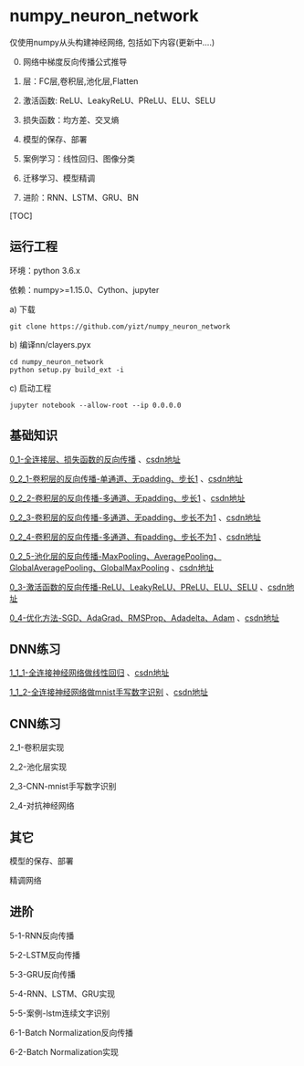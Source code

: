 # numpy_neuron_network
仅使用numpy从头构建神经网络, 包括如下内容(更新中....)

0. 网络中梯度反向传播公式推导


1. 层：FC层,卷积层,池化层,Flatten
2. 激活函数: ReLU、LeakyReLU、PReLU、ELU、SELU
3. 损失函数：均方差、交叉熵
4. 模型的保存、部署
5. 案例学习：线性回归、图像分类
6. 迁移学习、模型精调
7. 进阶：RNN、LSTM、GRU、BN

[TOC]

## 运行工程

环境：python 3.6.x

依赖：numpy>=1.15.0、Cython、jupyter

a) 下载

```shell
git clone https://github.com/yizt/numpy_neuron_network
```



b) 编译nn/clayers.pyx

```shell
cd numpy_neuron_network
python setup.py build_ext -i
```

c) 启动工程

```shell
jupyter notebook --allow-root --ip 0.0.0.0
```





## 基础知识

[0_1-全连接层、损失函数的反向传播](0_1-全连接层、损失函数的反向传播.md) 、[csdn地址](https://blog.csdn.net/csuyzt/article/details/81839388)

[0_2_1-卷积层的反向传播-单通道、无padding、步长1](0_2_1-卷积层的反向传播-单通道、无padding、步长1.md) 、[csdn地址](https://blog.csdn.net/csuyzt/article/details/81952377)

[0_2_2-卷积层的反向传播-多通道、无padding、步长1](0_2_2-卷积层的反向传播-多通道、无padding、步长1.md) 、[csdn地址](https://blog.csdn.net/csuyzt/article/details/82026408)

[0_2_3-卷积层的反向传播-多通道、无padding、步长不为1](0_2_3-卷积层的反向传播-多通道、无padding、步长不为1.md) 、[csdn地址](https://blog.csdn.net/csuyzt/article/details/82120173)

[0_2_4-卷积层的反向传播-多通道、有padding、步长不为1](0_2_4-卷积层的反向传播-多通道、有padding、步长不为1.md) 、[csdn地址](https://blog.csdn.net/csuyzt/article/details/82632918)

[0_2_5-池化层的反向传播-MaxPooling、AveragePooling、GlobalAveragePooling、GlobalMaxPooling](0_2_5-池化层的反向传播-MaxPooling、AveragePooling、GlobalAveragePooling.md) 、[csdn地址](https://blog.csdn.net/csuyzt/article/details/82633051)

[0_3-激活函数的反向传播-ReLU、LeakyReLU、PReLU、ELU、SELU](0_3-激活函数的反向传播-ReLU、LeakyReLU、PReLU、ELU、SELU.md) 、[csdn地址](https://blog.csdn.net/csuyzt/article/details/82320589)

[0_4-优化方法-SGD、AdaGrad、RMSProp、Adadelta、Adam](0_4-优化方法-SGD、AdaGrad、RMSProp、Adadelta、Adam.md) 、[csdn地址](https://blog.csdn.net/csuyzt/article/details/82633173)





## DNN练习

[1_1_1-全连接神经网络做线性回归](1_1_1-全连接神经网络做线性回归.md) 、[csdn地址](https://blog.csdn.net/csuyzt/article/details/81841817)

[1_1_2-全连接神经网络做mnist手写数字识别](1_1_2-全连接神经网络做mnist手写数字识别.md) 、[csdn地址](https://blog.csdn.net/csuyzt/article/details/82320663)



## CNN练习

2_1-卷积层实现

2_2-池化层实现

2_3-CNN-mnist手写数字识别

2_4-对抗神经网络



## 其它

模型的保存、部署

精调网络





## 进阶

5-1-RNN反向传播

5-2-LSTM反向传播

5-3-GRU反向传播

5-4-RNN、LSTM、GRU实现

5-5-案例-lstm连续文字识别



6-1-Batch Normalization反向传播

6-2-Batch Normalization实现









